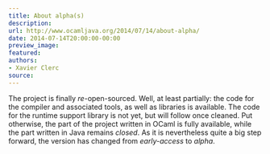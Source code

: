 ```yaml
---
title: About alpha(s)
description:
url: http://www.ocamljava.org/2014/07/14/about-alpha/
date: 2014-07-14T20:00:00-00:00
preview_image:
featured:
authors:
- Xavier Clerc
source:
---
```


<p>The project is finally <em>re</em>-open-sourced. Well, at least partially: the code for the compiler and associated tools, as well as libraries is available. The code for the runtime support library is not yet, but will follow once cleaned. Put otherwise, the part of the project written in OCaml is fully available, while the part written in Java remains <em>closed</em>. As it is nevertheless quite a big step forward, the version has changed from <em>early-access</em> to <em>alpha</em>.</p>

